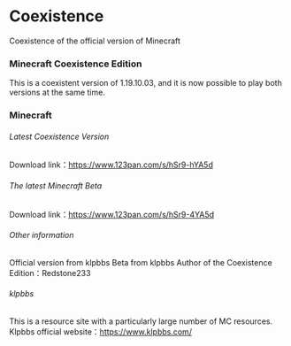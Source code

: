 # Coexistence
Coexistence of the official version of Minecraft

### Minecraft Coexistence Edition
This is a coexistent version of 1.19.10.03, and it is now possible to play both versions at the same time.

### Minecraft
###### Latest Coexistence Version
Download link：https://www.123pan.com/s/hSr9-hYA5d

###### The latest Minecraft Beta
Download link：https://www.123pan.com/s/hSr9-4YA5d

###### Other information
Official version from klpbbs
Beta from klpbbs
Author of the Coexistence Edition：Redstone233

###### klpbbs
This is a resource site with a particularly large number of MC resources.
Klpbbs official website：https://www.klpbbs.com/
